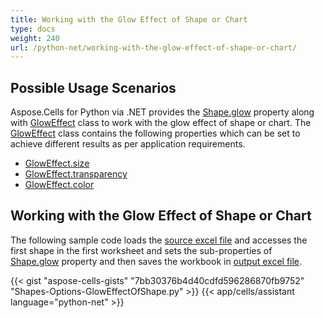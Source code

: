 ```yaml
---
title: Working with the Glow Effect of Shape or Chart
type: docs
weight: 240
url: /python-net/working-with-the-glow-effect-of-shape-or-chart/
---
```


## **Possible Usage Scenarios**
Aspose.Cells for Python via .NET provides the [Shape.glow](https://reference.aspose.com/cells/python-net/aspose.cells.drawing/shape/glow) property along with [GlowEffect](https://reference.aspose.com/cells/python-net/aspose.cells.drawing/gloweffect) class to work with the glow effect of shape or chart. The [GlowEffect](https://reference.aspose.com/cells/python-net/aspose.cells.drawing/gloweffect) class contains the following properties which can be set to achieve different results as per application requirements.

- [GlowEffect.size](https://reference.aspose.com/cells/python-net/aspose.cells.drawing/gloweffect/size)
- [GlowEffect.transparency](https://reference.aspose.com/cells/python-net/aspose.cells.drawing/gloweffect/transparency)
- [GlowEffect.color](https://reference.aspose.com/cells/python-net/aspose.cells.drawing/gloweffect/color)

## **Working with the Glow Effect of Shape or Chart**
The following sample code loads the [source excel file](5115407.xlsx) and accesses the first shape in the first worksheet and sets the sub-properties of [Shape.glow](https://reference.aspose.com/cells/python-net/aspose.cells.drawing/shape/glow) property and then saves the workbook in [output excel file](5115414.xlsx).



{{< gist "aspose-cells-gists" "7bb30376b4d40cdfd596286870fb9752" "Shapes-Options-GlowEffectOfShape.py" >}}
{{< app/cells/assistant language="python-net" >}}